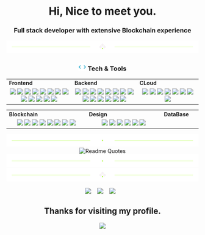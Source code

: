 <h1 align="center">
  Hi, Nice to meet you.
</h1>
<h3 align="center">
  <b>Full stack developer</b> with extensive <b>Blockchain</b> experience
</h3>
<div align="center">
  <img src="./divider1.png" alt="divider"/>
</div> 

<h3 align="center"><img src="./code.gif" height="20"/> Tech & Tools</h3>

<div align="center" style="witdh:100%"> 
  <table>
    <tr>
      <td valign="center" width="100px"><b>Frontend<b></td>
      <td valign="center" width="100px"><b>Backend<b></td>
      <td valign="center" width="100px"><b>CLoud<b></td>
    </tr>
    <tr>
      <td valign="center" align="center" width="300px">
        <img src="https://img.shields.io/badge/Angular-blue" /> 
        <img src="https://img.shields.io/badge/Flutter-blue" /> 
        <img src="https://img.shields.io/badge/HTML-blue" /> 
        <img src="https://img.shields.io/badge/React-blue" /> 
        <img src="https://img.shields.io/badge/CSS-blue" />
        <img src="https://img.shields.io/badge/JavaScript-blue" /> 
        <img src="https://img.shields.io/badge/TypeScript-blue" />
        <img src="https://img.shields.io/badge/Vue-blue" /> 
        <img src="https://img.shields.io/badge/Bootstrap-blue" /> 
        <img src="https://img.shields.io/badge/Tailwind-blue" /> 
        <img src="https://img.shields.io/badge/Next-blue" /> 
        <img src="https://img.shields.io/badge/Nuxt-blue" /> 
        <img src="https://img.shields.io/badge/Chart.js-blue" />
      </td>      
      <td valign="center" align="center" width="300px">
        <img src="https://img.shields.io/badge/Django-blue" /> 
        <img src="https://img.shields.io/badge/Python-blue" /> 
        <img src="https://img.shields.io/badge/Selenium-blue" />        
        <img src="https://img.shields.io/badge/Ruby-blue" /> 
        <img src="https://img.shields.io/badge/Rails-blue" /> 
        <img src="https://img.shields.io/badge/BeautifulSoup-blue" /> 
        <img src="https://img.shields.io/badge/Pandas-blue" /> 
        <img src="https://img.shields.io/badge/Numpy-blue" /> 
        <img src="https://img.shields.io/badge/Flask-blue" /> 
        <img src="https://img.shields.io/badge/PHP-blue" /> 
        <img src="https://img.shields.io/badge/Laravel-blue" /> 
        <img src="https://img.shields.io/badge/Node.js-blue" /> 
        <img src="https://img.shields.io/badge/Express-blue" /> 
        <img src="https://img.shields.io/badge/Nest.js-blue" /> 
      </td>
      <td valign="center" align="center" width="300px">
        <img src="https://img.shields.io/badge/AWS-blue" /> 
        <img src="https://img.shields.io/badge/CI/CD-blue" /> 
        <img src="https://img.shields.io/badge/Docker-blue" /> 
        <img src="https://img.shields.io/badge/TDD-blue" /> 
        <img src="https://img.shields.io/badge/Jira-blue" /> 
        <img src="https://img.shields.io/badge/Tezos-blue" /> 
        <img src="https://img.shields.io/badge/Microservices-blue" /> 
        <img src="https://img.shields.io/badge/Kubernetes-blue" /> 
      </td>
    </tr>
  </table>
  
 <table>
    <tr>
      <td valign="center" width="100px"><b>Blockchain<b></td>
      <td valign="center" width="100px"><b>Design<b></td>
      <td valign="center" width="100px"><b>DataBase<b></td>
    </tr>
    <tr>
      <td valign="center" align="center" width="300px">
        <img src="https://img.shields.io/badge/Web3.js-blue" /> 
        <img src="https://img.shields.io/badge/Solidity-blue" /> 
        <img src="https://img.shields.io/badge/Ethers.js-blue" /> 
        <img src="https://img.shields.io/badge/Solana-blue" /> 
        <img src="https://img.shields.io/badge/Golang-blue" /> 
        <img src="https://img.shields.io/badge/Rust-blue" /> 
        <img src="https://img.shields.io/badge/Smart Contract-blue" /> 
        <img src="https://img.shields.io/badge/Bitcoin-blue" />
      </td>
      <td valign="center" align="center" width="300px">
        <img src="https://img.shields.io/badge/MySQL-blue" /> 
        <img src="https://img.shields.io/badge/NoSQL-blue" /> 
        <img src="https://img.shields.io/badge/MongoDB-blue" /> 
        <img src="https://img.shields.io/badge/PostgreSQL-blue" /> 
        <img src="https://img.shields.io/badge/MSSQL-blue" /> 
        <img src="https://img.shields.io/badge/DynamicDB-blue" /> 
      </td>
    </tr>
  </table>
</div>

<div align="center">
  <img src="./divider2.png" alt="divider"/>
</div> 
<div align="center">
  <img src="https://quotes-github-readme.vercel.app/api?type=horizontal&theme=dracula" alt="Readme Quotes"/>
</div> 

<div align="center">
  <img src="./divider2.png" alt="divider"/>
</div>

<div align="center">
  <img src="./divider1.png" alt="divider"/>
</div> 

<p align="center">
  <a href="https://www.linkedin.com/in/websolutions21188" target="_blank" rel="noopener noreferrer"><img src="https://img.icons8.com/fluency/2x/linkedin.png"  width="50" /></a>
  &nbsp;&nbsp;
  <a href="mailto:web.solutions9218@gmail.com" target="_blank" rel="noopener noreferrer"><img src="https://img.icons8.com/fluency/2x/gmail-new.png"  width="50" /></a>
  &nbsp;&nbsp;
  <a href="https://t.me/websolutions218" target="_blank" rel="noopener noreferrer"><img src="https://img.icons8.com/color/2x/telegram-app.png"  width="50" /></a>
  &nbsp;&nbsp;
</p>

<h2 align="center"> Thanks for visiting my profile. </h2>
<p align="center">
  <img src="https://capsule-render.vercel.app/api?type=waving&color=gradient&height=65&section=footer"/>
</p>

